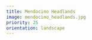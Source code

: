 ```yaml
---
title: Mendocino Headlands
image: mendocino_headlands.jpg
priority: 25
orientation: landscape
---
```

